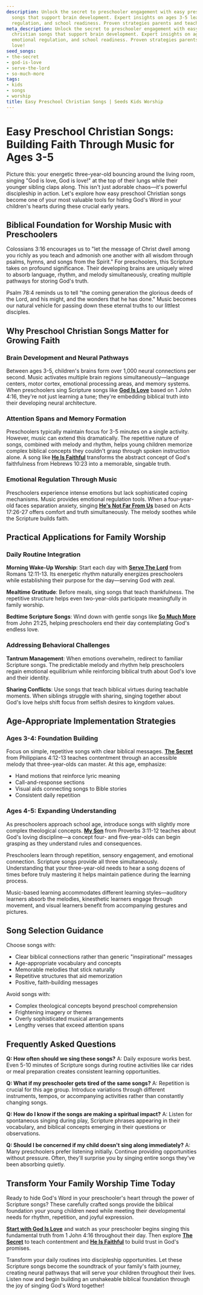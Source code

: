 ```yaml
---
description: Unlock the secret to preschooler engagement with easy preschool christian
  songs that support brain development. Expert insights on ages 3-5 learning, emotional
  regulation, and school readiness. Proven strategies parents and teachers love!
meta_description: Unlock the secret to preschooler engagement with easy preschool
  christian songs that support brain development. Expert insights on ages 3-5 learning,
  emotional regulation, and school readiness. Proven strategies parents and teachers
  love!
seed_songs:
- the-secret
- god-is-love
- serve-the-lord
- so-much-more
tags:
- kids
- songs
- worship
title: Easy Preschool Christian Songs | Seeds Kids Worship
---
```

# Easy Preschool Christian Songs: Building Faith Through Music for Ages 3-5

Picture this: your energetic three-year-old bouncing around the living room, singing "God is love, God is love!" at the top of their lungs while their younger sibling claps along. This isn't just adorable chaos—it's powerful discipleship in action. Let's explore how easy preschool Christian songs become one of your most valuable tools for hiding God's Word in your children's hearts during these crucial early years.

## Biblical Foundation for Worship Music with Preschoolers

Colossians 3:16 encourages us to "let the message of Christ dwell among you richly as you teach and admonish one another with all wisdom through psalms, hymns, and songs from the Spirit." For preschoolers, this Scripture takes on profound significance. Their developing brains are uniquely wired to absorb language, rhythm, and melody simultaneously, creating multiple pathways for storing God's truth.

Psalm 78:4 reminds us to tell "the coming generation the glorious deeds of the Lord, and his might, and the wonders that he has done." Music becomes our natural vehicle for passing down these eternal truths to our littlest disciples.

## Why Preschool Christian Songs Matter for Growing Faith

### Brain Development and Neural Pathways

Between ages 3-5, children's brains form over 1,000 neural connections per second. Music activates multiple brain regions simultaneously—language centers, motor cortex, emotional processing areas, and memory systems. When preschoolers sing Scripture songs like **[God Is Love](https://seedskidsworship.com/product/god-is-love-1-john-416/)** based on 1 John 4:16, they're not just learning a tune; they're embedding biblical truth into their developing neural architecture.

### Attention Spans and Memory Formation

Preschoolers typically maintain focus for 3-5 minutes on a single activity. However, music can extend this dramatically. The repetitive nature of songs, combined with melody and rhythm, helps young children memorize complex biblical concepts they couldn't grasp through spoken instruction alone. A song like **[He Is Faithful](https://seedskidsworship.com/product/he-is-faithful-hebrews-1023/)** transforms the abstract concept of God's faithfulness from Hebrews 10:23 into a memorable, singable truth.

### Emotional Regulation Through Music

Preschoolers experience intense emotions but lack sophisticated coping mechanisms. Music provides emotional regulation tools. When a four-year-old faces separation anxiety, singing **[He's Not Far From Us](https://seedskidsworship.com/product/hes-not-far-from-us-acts-1726-27-2/)** based on Acts 17:26-27 offers comfort and truth simultaneously. The melody soothes while the Scripture builds faith.

## Practical Applications for Family Worship

### Daily Routine Integration

**Morning Wake-Up Worship**: Start each day with **[Serve The Lord](https://seedskidsworship.com/product/serve-the-lord-romans-1211-13-esv/)** from Romans 12:11-13. Its energetic rhythm naturally energizes preschoolers while establishing their purpose for the day—serving God with zeal.

**Mealtime Gratitude**: Before meals, sing songs that teach thankfulness. The repetitive structure helps even two-year-olds participate meaningfully in family worship.

**Bedtime Scripture Songs**: Wind down with gentle songs like **[So Much More](https://seedskidsworship.com/product/so-much-more-john-2125-esv/)** from John 21:25, helping preschoolers end their day contemplating God's endless love.

### Addressing Behavioral Challenges

**Tantrum Management**: When emotions overwhelm, redirect to familiar Scripture songs. The predictable melody and rhythm help preschoolers regain emotional equilibrium while reinforcing biblical truth about God's love and their identity.

**Sharing Conflicts**: Use songs that teach biblical virtues during teachable moments. When siblings struggle with sharing, singing together about God's love helps shift focus from selfish desires to kingdom values.

## Age-Appropriate Implementation Strategies

### Ages 3-4: Foundation Building

Focus on simple, repetitive songs with clear biblical messages. **[The Secret](https://seedskidsworship.com/product/the-secret-philippians-412-13/)** from Philippians 4:12-13 teaches contentment through an accessible melody that three-year-olds can master. At this age, emphasize:

- Hand motions that reinforce lyric meaning
- Call-and-response sections
- Visual aids connecting songs to Bible stories
- Consistent daily repetition

### Ages 4-5: Expanding Understanding

As preschoolers approach school age, introduce songs with slightly more complex theological concepts. **[My Son](https://seedskidsworship.com/product/my-son-proverbs-311-12-2/)** from Proverbs 3:11-12 teaches about God's loving discipline—a concept four- and five-year-olds can begin grasping as they understand rules and consequences.

Preschoolers learn through repetition, sensory engagement, and emotional connection. Scripture songs provide all three simultaneously. Understanding that your three-year-old needs to hear a song dozens of times before truly mastering it helps maintain patience during the learning process.

Music-based learning accommodates different learning styles—auditory learners absorb the melodies, kinesthetic learners engage through movement, and visual learners benefit from accompanying gestures and pictures.

## Song Selection Guidance

Choose songs with:
- Clear biblical connections rather than generic "inspirational" messages
- Age-appropriate vocabulary and concepts
- Memorable melodies that stick naturally
- Repetitive structures that aid memorization
- Positive, faith-building messages

Avoid songs with:
- Complex theological concepts beyond preschool comprehension
- Frightening imagery or themes
- Overly sophisticated musical arrangements
- Lengthy verses that exceed attention spans

## Frequently Asked Questions

**Q: How often should we sing these songs?**
A: Daily exposure works best. Even 5-10 minutes of Scripture songs during routine activities like car rides or meal preparation creates consistent learning opportunities.

**Q: What if my preschooler gets tired of the same songs?**
A: Repetition is crucial for this age group. Introduce variations through different instruments, tempos, or accompanying activities rather than constantly changing songs.

**Q: How do I know if the songs are making a spiritual impact?**
A: Listen for spontaneous singing during play, Scripture phrases appearing in their vocabulary, and biblical concepts emerging in their questions or observations.

**Q: Should I be concerned if my child doesn't sing along immediately?**
A: Many preschoolers prefer listening initially. Continue providing opportunities without pressure. Often, they'll surprise you by singing entire songs they've been absorbing quietly.

## Transform Your Family Worship Time Today

Ready to hide God's Word in your preschooler's heart through the power of Scripture songs? These carefully crafted songs provide the biblical foundation your young children need while meeting their developmental needs for rhythm, repetition, and joyful expression.

**[Start with God Is Love](https://seedskidsworship.com/product/god-is-love-1-john-416/)** and watch as your preschooler begins singing this fundamental truth from 1 John 4:16 throughout their day. Then explore **[The Secret](https://seedskidsworship.com/product/the-secret-philippians-412-13/)** to teach contentment and **[He Is Faithful](https://seedskidsworship.com/product/he-is-faithful-hebrews-1023/)** to build trust in God's promises.

Transform your daily routines into discipleship opportunities. Let these Scripture songs become the soundtrack of your family's faith journey, creating neural pathways that will serve your children throughout their lives. Listen now and begin building an unshakeable biblical foundation through the joy of singing God's Word together!

<script type="application/ld+json">
{
  "@context": "https://schema.org",
  "@type": "Article",
  "headline": "Easy Preschool Christian Songs",
  "author": {
    "@type": "Organization",
    "name": "Seeds Kids Worship"
  },
  "publisher": {
    "@type": "Organization",
    "name": "Seeds Kids Worship",
    "logo": {
      "@type": "ImageObject",
      "url": "https://seedskidsworship.com/logo.png"
    }
  },
  "datePublished": "2025-09-04T11:54:40.869578",
  "dateModified": "2025-09-04T11:54:40.869599",
  "description": "Unlock the secret to preschooler engagement with easy preschool christian songs that support brain development. Expert insights on ages 3-5 learning, emotional ",
  "mainEntityOfPage": {
    "@type": "WebPage",
    "@id": "https://seedskidsworship.com/activities/easy-preschool-christian-songs/"
  }
}
</script>

<script type="application/ld+json">
{
  "@context": "https://schema.org",
  "@type": "Product",
  "name": "The Secret",
  "description": "Encouraging song about finding contentment and strength in Christ from Philippians 4:12-13",
  "url": "https://seedskidsworship.com/product/the-secret-philippians-412-13/",
  "brand": {
    "@type": "Brand",
    "name": "Seeds Kids Worship"
  },
  "category": "Children's Christian Music",
  "album": "The Power of Encouragement"
}
</script>

<script type="application/ld+json">
{
  "@context": "https://schema.org",
  "@type": "Product",
  "name": "God Is Love",
  "description": "Scripture song declaring that God is love and encouraging children to trust His perfect love.",
  "url": "https://seedskidsworship.com/product/god-is-love-1-john-416/",
